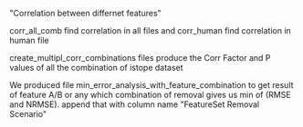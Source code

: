 "Correlation between differnet features"

corr_all_comb find correlation in all files and corr_human find correlation in human file

create_multipl_corr_combinations files produce the Corr Factor and P values of all the combination of istope dataset

We produced file min_error_analysis_with_feature_combination to get result of feature A/B or any which combination of removal gives us min of (RMSE and NRMSE). append that with column name "FeatureSet Removal Scenario"

